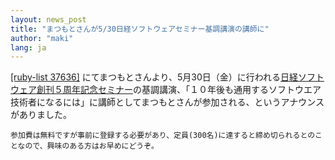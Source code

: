 ```yaml
---
layout: news_post
title: "まつもとさんが5/30日経ソフトウェアセミナー基調講演の講師に"
author: "maki"
lang: ja
---
```


[\[ruby-list 37636\]][1]
にてまつもとさんより、5月30日（金）に行われる[日経ソフトウェア創刊５周年記念セミナー][2]の基調講演、「１０年後も通用するソフトウエア技術者になるには」に講師としてまつもとさんが参加される、というアナウンスがありました。

    参加費は無料ですが事前に登録する必要があり、定員(300名)に達すると締め切られるとのことなので、興味のある方はお早めにどうぞ。



[1]: https://blade.ruby-lang.org/ruby-list/37636
[2]: http://ac.nikkeibp.co.jp/nsw/5th/
